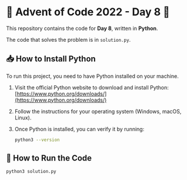 # 🎄 Advent of Code 2022 - Day 8 🎄

This repository contains the code for **Day 8**, written in **Python**.

The code that solves the problem is in `solution.py`.

## 📥 How to Install Python

To run this project, you need to have Python installed on your machine.

1. Visit the official Python website to download and install Python:  
   [https://www.python.org/downloads/](https://www.python.org/downloads/)

2. Follow the instructions for your operating system (Windows, macOS, Linux).

3. Once Python is installed, you can verify it by running:

   ```bash
   python3 --version
   ```

## 🚀 How to Run the Code

   ```bash
   python3 solution.py
   ```